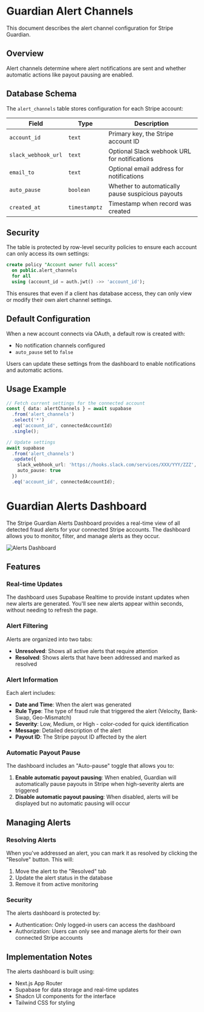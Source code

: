# Guardian Alert Channels

This document describes the alert channel configuration for Stripe Guardian.

## Overview

Alert channels determine where alert notifications are sent and whether automatic actions like payout pausing are enabled.

## Database Schema

The `alert_channels` table stores configuration for each Stripe account:

| Field | Type | Description |
|-------|------|-------------|
| `account_id` | `text` | Primary key, the Stripe account ID |
| `slack_webhook_url` | `text` | Optional Slack webhook URL for notifications |
| `email_to` | `text` | Optional email address for notifications |
| `auto_pause` | `boolean` | Whether to automatically pause suspicious payouts |
| `created_at` | `timestamptz` | Timestamp when record was created |

## Security

The table is protected by row-level security policies to ensure each account can only access its own settings:

```sql
create policy "Account owner full access"
  on public.alert_channels
  for all
  using (account_id = auth.jwt() ->> 'account_id');
```

This ensures that even if a client has database access, they can only view or modify their own alert channel settings.

## Default Configuration

When a new account connects via OAuth, a default row is created with:
- No notification channels configured
- `auto_pause` set to `false`

Users can update these settings from the dashboard to enable notifications and automatic actions.

## Usage Example

```typescript
// Fetch current settings for the connected account
const { data: alertChannels } = await supabase
  .from('alert_channels')
  .select('*')
  .eq('account_id', connectedAccountId)
  .single();

// Update settings
await supabase
  .from('alert_channels')
  .update({ 
    slack_webhook_url: 'https://hooks.slack.com/services/XXX/YYY/ZZZ',
    auto_pause: true 
  })
  .eq('account_id', connectedAccountId);
```

# Guardian Alerts Dashboard

The Stripe Guardian Alerts Dashboard provides a real-time view of all detected fraud alerts for your connected Stripe accounts. The dashboard allows you to monitor, filter, and manage alerts as they occur.

![Alerts Dashboard](https://www.dock108.ai/images/guardian-alerts-dashboard.png)

## Features

### Real-time Updates

The dashboard uses Supabase Realtime to provide instant updates when new alerts are generated. You'll see new alerts appear within seconds, without needing to refresh the page.

### Alert Filtering

Alerts are organized into two tabs:
- **Unresolved**: Shows all active alerts that require attention
- **Resolved**: Shows alerts that have been addressed and marked as resolved

### Alert Information

Each alert includes:
- **Date and Time**: When the alert was generated
- **Rule Type**: The type of fraud rule that triggered the alert (Velocity, Bank-Swap, Geo-Mismatch)
- **Severity**: Low, Medium, or High - color-coded for quick identification
- **Message**: Detailed description of the alert
- **Payout ID**: The Stripe payout ID affected by the alert

### Automatic Payout Pause

The dashboard includes an "Auto-pause" toggle that allows you to:

1. **Enable automatic payout pausing**: When enabled, Guardian will automatically pause payouts in Stripe when high-severity alerts are triggered
2. **Disable automatic payout pausing**: When disabled, alerts will be displayed but no automatic pausing will occur

## Managing Alerts

### Resolving Alerts

When you've addressed an alert, you can mark it as resolved by clicking the "Resolve" button. This will:

1. Move the alert to the "Resolved" tab
2. Update the alert status in the database
3. Remove it from active monitoring

### Security

The alerts dashboard is protected by:
- Authentication: Only logged-in users can access the dashboard
- Authorization: Users can only see and manage alerts for their own connected Stripe accounts

## Implementation Notes

The alerts dashboard is built using:
- Next.js App Router
- Supabase for data storage and real-time updates
- Shadcn UI components for the interface
- Tailwind CSS for styling 